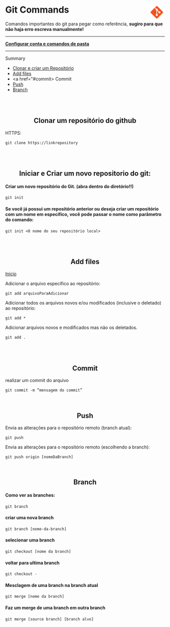 <div><h1> Git Commands <img align="right" width="50px" src="img/icons8-git-48.png"></h1></div>

<p>Comandos importantes do git para pegar como referência,  <b> sugiro para que não haja erro escreva manualmente!</b> </p>
<hr>

<a href="Config&Diretory.md"><b> Configurar conta e comandos de pasta</b></a>
<hr>

Summary 

- <a href="#clonarECriar"> Clonar e criar um Repositório </a><br>
- <a href="#addFiles"> Add files </a><br>
- <a href="#commit> Commit </a><br>
- <a href="#push"> Push </a><br>
- <a href="#branch"> Branch </a><br>


<br>

<br>

<!-- clonar e criar -->
<a name="clonarECriar">         
<h2 align="center"> Clonar um repositório do github </h2>

HTTPS:
~~~
git clone https://linkrepository
~~~         

<br><br>          
<h2 align="center"> Iniciar e Criar um novo repositorio do git: </h2>
        
#### Criar um novo repositório do Git. (abra dentro do diretório!!) 

~~~          
git init
~~~


<h4> Se você já possui um repositório anterior ou deseja criar um repositório com um nome em específico, você pode passar o nome como parâmetro do comando: </h4>

~~~git          
git init <O nome do seu repositório local>
~~~
          
</a>

<br><br> 
<a name="addFiles"></a>
<h2 align="center"> Add files </h2>  

<a href="#"> Inicio </a>

Adicionar o arquivo específico ao repositório:          
~~~git          
git add arquivoParaAdicionar
~~~
          
Adicionar todos os arquivos novos e/ou modificados (inclusive o deletado) ao repositório:
~~~git          
git add * 
~~~
  
Adicionar arquivos novos e modificados mas não os deletados.  
~~~git
git add .
~~~

</a>

<br><br>
<a name="commit">
<h2 align="center"> Commit </h2>  
realizar um commit do arquivo

~~~git
git commit -m “mensagem do commit”
~~~

</a>

<a name="push">
<br> 
<h2 align="center"> Push </h2>  
  
Envia as alterações para o repositório remoto (branch atual):
~~~
git push
~~~

Envia as alterações para o repositório remoto (escolhendo a branch):
~~~
git push origin [nomeDaBranch]
~~~

</a>

<a name="branch">
<br>
  <h2 align="center"> Branch </h2>
  
#### Como ver as branches:                  
~~~      
git branch  
~~~

#### criar uma nova branch
~~~
git branch [nome-da-branch]
~~~    
 
#### selecionar uma branch
~~~  
git checkout [nome da branch] 
~~~  

#### voltar para ultima branch
~~~ 
git checkout -  
~~~
  
#### Mesclagem  de uma branch na branch atual
~~~
git merge [nome da branch]
~~~

#### Faz um merge de uma branch em outra branch  
~~~  
git merge [source branch] [branch alvo]  
~~~  
</a>  
        
<!-- Anotation -->       
        
<!-- #### Esse comando criará uma branch em seu local de trabalho. Para fazer o push (algo como enviar) da nova branch para o repositório remoto, você precisa usar o comando a seguir:
          
~~~git          
git push -u <local-remoto> <nome-da-branch>          
~~~ -->
                    
<!-- #### Como excluir uma branch:         
          
~~~git
git branch -d <nome-da-branch>
~~~ -->
          
       
          
